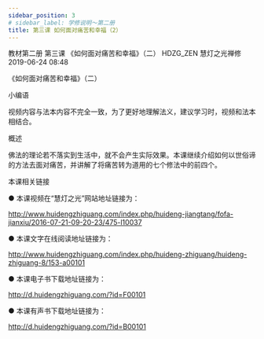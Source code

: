 ```yaml
---
sidebar_position: 3
# sidebar_label: 学修说明～第二册
title: 第三课 如何面对痛苦和幸福（2）
---
```

教材第二册 第三课 《如何面对痛苦和幸福》（二）
HDZG_ZEN 慧灯之光禅修 2019-06-24 08:48



《如何面对痛苦和幸福》（二）

 小编语 

视频内容与法本内容不完全一致，为了更好地理解法义，建议学习时，视频和法本相结合。

概述


佛法的理论若不落实到生活中，就不会产生实际效果。本课继续介绍如何以世俗谛的方法去面对痛苦，并讲解了将痛苦转为道用的七个修法中的前四个。







 本课相关链接 

●  本课视频在“慧灯之光”网站地址链接为：

http://www.huidengzhiguang.com/index.php/huideng-jiangtang/fofa-jianxiu/2016-07-21-09-20-23/475-l10037



●  本课文字在线阅读地址链接为：

http://www.huidengzhiguang.com/index.php/huideng-zhiguang/huideng-zhiguang-8/153-a00101



●  本课电子书下载地址链接为：

http://d.huidengzhiguang.com/?id=F00101



●  本课有声书下载地址链接为：

http://d.huidengzhiguang.com/?id=B00101










